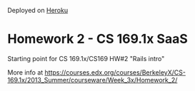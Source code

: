 Deployed on [Heroku](http://nsb-rottenpotatoes.herokuapp.com)

Homework 2 - CS 169.1x SaaS
==================

Starting point for CS 169.1x/CS169 HW#2 "Rails intro"

More info at https://courses.edx.org/courses/BerkeleyX/CS-169.1x/2013_Summer/courseware/Week_3x/Homework_2/
